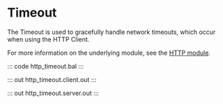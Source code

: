 # Timeout

The Timeout is used to gracefully handle network timeouts, which occur when using the HTTP Client.

For more information on the underlying module, 
see the [HTTP module](https://docs.central.ballerina.io/ballerina/http/latest/).

::: code http_timeout.bal :::

::: out http_timeout.client.out :::

::: out http_timeout.server.out :::